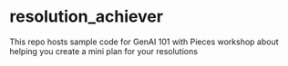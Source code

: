 # resolution_achiever
This repo hosts sample code for GenAI 101 with Pieces workshop about helping you create a mini plan for your resolutions
